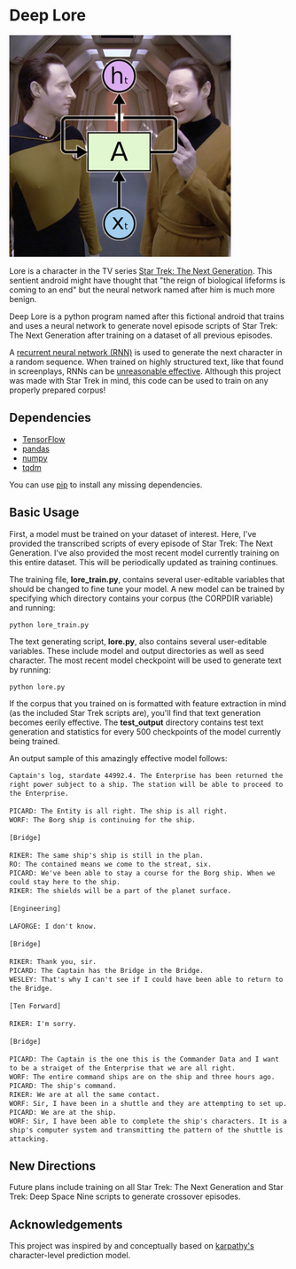 # Deep Lore

![Data and Lore aboard the USS Enterprise NCC-1701-D](lore.png)

Lore is a character in the TV series [Star Trek: The Next Generation](https://en.wikipedia.org/wiki/Star_Trek:_The_Next_Generation).  This sentient android might have thought that "the reign of biological lifeforms is coming to an end" but the neural network named after him is much more benign.

Deep Lore is a python program named after this fictional android that trains and uses a neural network to generate novel episode scripts of Star Trek: The Next Generation after training on a dataset of all previous episodes.

A [recurrent neural network (RNN)](https://en.wikipedia.org/wiki/Recurrent_neural_network) is used to generate the next character in a random sequence.  When trained on highly structured text, like that found in screenplays, RNNs can be [unreasonable effective](http://karpathy.github.io/2015/05/21/rnn-effectiveness/).  Although this project was made with Star Trek in mind, this code can be used to train on any properly prepared corpus!

## Dependencies

  * [TensorFlow](https://www.tensorflow.org/)
  * [pandas](https://pandas.pydata.org/)
  * [numpy](http://www.numpy.org/)
  * [tqdm](https://github.com/tqdm/tqdm)

You can use [pip](https://pypi.python.org/pypi/pip) to install any missing dependencies.

## Basic Usage

First, a model must be trained on your dataset of interest.  Here, I've provided the transcribed scripts of every episode of Star Trek: The Next Generation.  I've also provided the most recent model currently training on this entire dataset.  This will be periodically updated as training continues.

The training file, <b>lore_train.py</b>, contains several user-editable
variables that should be changed to fine tune your model.  A new model can be
trained by specifying which directory contains your corpus (the CORPDIR
variable) and running:

```
python lore_train.py
```

The text generating script, <b>lore.py</b>, also contains several user-editable variables. These include model and output directories as well as seed character.  The most recent model checkpoint will be used to generate text by running:

```
python lore.py
```

If the corpus that you trained on is formatted with feature extraction in mind (as the included Star Trek scripts are), you'll find that text generation becomes eerily effective.  The <b>test_output</b> directory contains test text generation and statistics for every 500 checkpoints of the model currently being trained.

An output sample of this amazingly effective model follows:

```
Captain's log, stardate 44992.4. The Enterprise has been returned the right power subject to a ship. The station will be able to proceed to the Enterprise.

PICARD: The Entity is all right. The ship is all right.
WORF: The Borg ship is continuing for the ship.

[Bridge]

RIKER: The same ship's ship is still in the plan.
RO: The contained means we come to the streat, six.
PICARD: We've been able to stay a course for the Borg ship. When we could stay here to the ship.
RIKER: The shields will be a part of the planet surface.

[Engineering]

LAFORGE: I don't know.

[Bridge]

RIKER: Thank you, sir.
PICARD: The Captain has the Bridge in the Bridge.
WESLEY: That's why I can't see if I could have been able to return to the Bridge.

[Ten Forward]

RIKER: I'm sorry.

[Bridge]

PICARD: The Captain is the one this is the Commander Data and I want to be a straiget of the Enterprise that we are all right.
WORF: The entire command ships are on the ship and three hours ago.
PICARD: The ship's command.
RIKER: We are at all the same contact.
WORF: Sir, I have been in a shuttle and they are attempting to set up.
PICARD: We are at the ship.
WORF: Sir, I have been able to complete the ship's characters. It is a ship's computer system and transmitting the pattern of the shuttle is attacking.
```

## New Directions

Future plans include training on all Star Trek: The Next Generation and Star Trek: Deep Space Nine scripts to generate crossover episodes.

## Acknowledgements

This project was inspired by and conceptually based on [karpathy's](https://github.com/karpathy/char-rnn) character-level prediction model.
